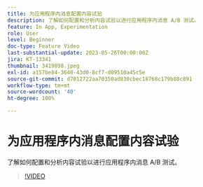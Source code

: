 ```yaml
---
title: 为应用程序内消息配置内容试验
description: 了解如何配置和分析内容试验以进行应用程序内消息 A/B 测试。
feature: In App, Experimentation
role: User
level: Beginner
doc-type: Feature Video
last-substantial-update: 2023-05-26T00:00:00Z
jira: KT-13341
thumbnail: 3419898.jpeg
exl-id: a157be84-3640-43d0-8cf7-d09510a45c5e
source-git-commit: d7012722aa70350ad830cbec18768c179b88c891
workflow-type: tm+mt
source-wordcount: '40'
ht-degree: 100%

---
```


# 为应用程序内消息配置内容试验

了解如何配置和分析内容试验以进行应用程序内消息 A/B 测试。

>[!VIDEO](https://video.tv.adobe.com/v/3419898/?learn=on)
